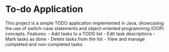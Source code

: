 # To-do  Application
This project is a simple TODO application implemented in Java, showcasing the use of switch-case statements and object-oriented programming (OOP) concepts.  Features: - Add tasks to a TODO list - Edit task descriptions - Mark tasks as done - Delete tasks from the list - View and manage completed and non-completed tasks
